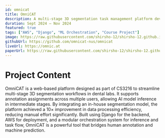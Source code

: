 ```yaml
---
id: omnicat
title: OmniCAT
description: A multi-stage 3D segmentation task management platform developed for dental applications.
duration: Sept 2024 – Nov 2024
featured: true
tags: ["AWS", "Django", "ML Orchestration", "Course Project"]
image: https://raw.githubusercontent.com/shirsho-12/shirsho-12.github.io/refs/heads/master/src/assets/img/omnicat.png
githubUrl: https://github.com/omnicat-nus/omnicat
liveUrl: https://omnic.at
paperUrl: https://raw.githubusercontent.com/shirsho-12/shirsho-12.github.io/refs/heads/master/src/assets/docs/omnicat.pdf
---
```


# Project Content

OmniCAT is a web-based platform designed as part of CS3216 to streamline multi-stage 3D segmentation workflows in dental labs. It supports annotation assignments across multiple users, allowing AI model inference in intermediate stages. By integrating an in-house segmentation model, the platform achieved a 10× improvement in data processing efficiency, reducing manual effort significantly. Built using Django for the backend, AWS for deployment, and a modular orchestration system for inference and task flow, OmniCAT is a powerful tool that bridges human annotation and machine prediction.
